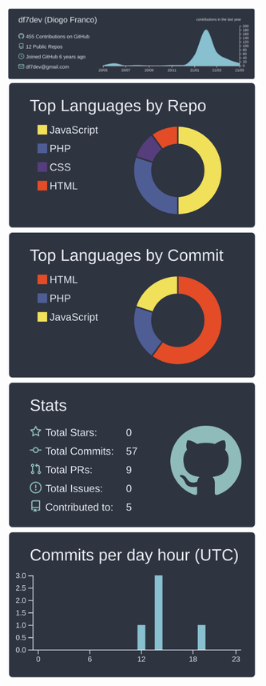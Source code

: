 <p align="center">
    <img src="https://raw.githubusercontent.com/df7dev/df7dev/master/profile-summary-card-output/nord_dark/0-profile-details.svg" alt="github stats"/><br>
    <img src="https://raw.githubusercontent.com/df7dev/df7dev/master/profile-summary-card-output/nord_dark/1-repos-per-language.svg" alt="github"/>
    <img src="https://raw.githubusercontent.com/df7dev/df7dev/master/profile-summary-card-output/nord_dark/2-most-commit-language.svg" alt="github"/><br>
    <img src="https://raw.githubusercontent.com/df7dev/df7dev/master/profile-summary-card-output/nord_dark/3-stats.svg" alt="github"/>
    <img src="https://raw.githubusercontent.com/df7dev/df7dev/master/profile-summary-card-output/nord_dark/4-productive-time.svg" alt="github"/><br>
</p>



